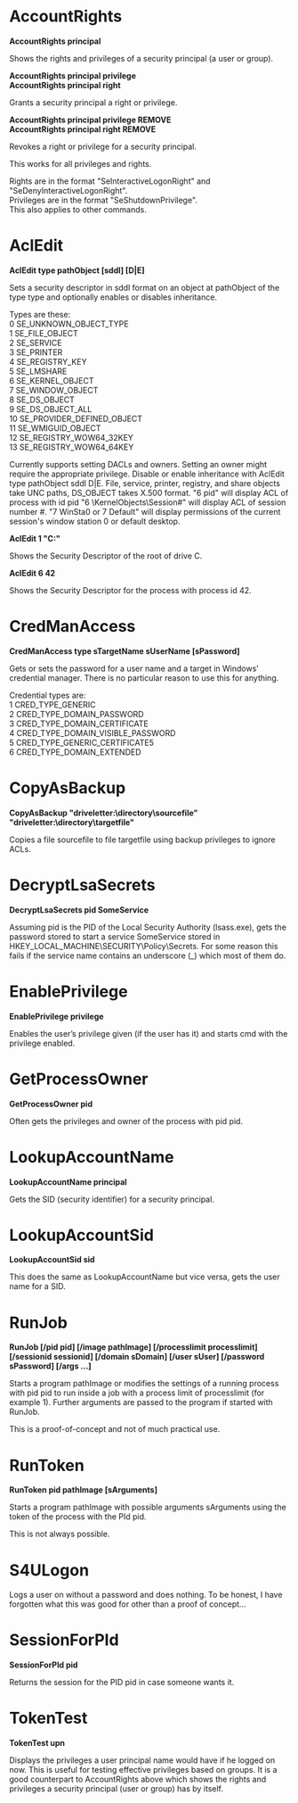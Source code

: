 # AccountRights

**AccountRights principal**

Shows the rights and privileges of a security principal (a user or group).

**AccountRights principal privilege**  
**AccountRights principal right**

Grants a security principal a right or privilege.

**AccountRights principal privilege REMOVE**  
**AccountRights principal right REMOVE**

Revokes a right or privilege for a security principal.

This works for all privileges and rights.

Rights are in the format "SeInteractiveLogonRight" and "SeDenyInteractiveLogonRight".  
Privileges are in the format "SeShutdownPrivilege".  
This also applies to other commands.


# AclEdit

**AclEdit type pathObject [sddl] [D|E]**

Sets a security descriptor in sddl format on an object at pathObject of the type type and optionally enables or disables inheritance.

Types are these:  
0       SE_UNKNOWN_OBJECT_TYPE  
1       SE_FILE_OBJECT  
2       SE_SERVICE  
3       SE_PRINTER  
4       SE_REGISTRY_KEY  
5       SE_LMSHARE  
6       SE_KERNEL_OBJECT  
7       SE_WINDOW_OBJECT  
8       SE_DS_OBJECT  
9       SE_DS_OBJECT_ALL  
10      SE_PROVIDER_DEFINED_OBJECT  
11      SE_WMIGUID_OBJECT  
12      SE_REGISTRY_WOW64_32KEY  
13      SE_REGISTRY_WOW64_64KEY  

Currently supports setting DACLs and owners. Setting an owner might require the appropriate privilege. 
Disable or enable inheritance with AclEdit type pathObject sddl D|E. 
File, service, printer, registry, and share objects take UNC paths, DS_OBJECT takes X.500 format. 
"6 pid" will display ACL of process with id pid 
"6 \KernelObjects\Session#" will display ACL of session number #. 
"7 WinSta0 or 7 Default" will display permissions of the current session's window station 0 or default desktop. 

**AclEdit 1 "C:\"**

Shows the Security Descriptor of the root of drive C.

**AclEdit 6 42**

Shows the Security Descriptor for the process with process id 42.


# CredManAccess

**CredManAccess type sTargetName sUserName [sPassword]**

Gets or sets the password for a user name and a target in Windows' credential manager. There is no particular reason to use this for anything.

Credential types are:  
1 CRED_TYPE_GENERIC  
2 CRED_TYPE_DOMAIN_PASSWORD  
3 CRED_TYPE_DOMAIN_CERTIFICATE  
4 CRED_TYPE_DOMAIN_VISIBLE_PASSWORD  
5 CRED_TYPE_GENERIC_CERTIFICATE5  
6 CRED_TYPE_DOMAIN_EXTENDED  


# CopyAsBackup

**CopyAsBackup "driveletter:\directory\sourcefile" "driveletter:\directory\targetfile"**

Copies a file sourcefile to file targetfile using backup privileges to ignore ACLs.


# DecryptLsaSecrets

**DecryptLsaSecrets pid SomeService**

Assuming pid is the PID of the Local Security Authority (lsass.exe), gets the password stored to start a service SomeService stored in HKEY_LOCAL_MACHINE\SECURITY\Policy\Secrets. For some reason this fails if the service name contains an underscore (_) which most of them do. 


# EnablePrivilege

**EnablePrivilege privilege**

Enables the user’s privilege given (if the user has it) and starts cmd with the privilege enabled.


# GetProcessOwner

**GetProcessOwner pid**

Often gets the privileges and owner of the process with pid pid.


# LookupAccountName

**LookupAccountName principal**

Gets the SID (security identifier) for a security principal.


# LookupAccountSid

**LookupAccountSid sid**

This does the same as LookupAccountName but vice versa, gets the user name for a SID.


# RunJob

**RunJob [/pid pid] [/image pathImage] [/processlimit processlimit] [/sessionid sessionid] [/domain sDomain] [/user sUser] [/password sPassword] [/args ...]**

Starts a program pathImage or modifies the settings of a running process with pid pid to run inside a job with a process limit of processlimit (for example 1). Further arguments are passed to the program if started with RunJob.

This is a proof-of-concept and not of much practical use.

# RunToken

**RunToken pid pathImage [sArguments]**

Starts a program pathImage with possible arguments sArguments using the token of the process with the PId pid. 

This is not always possible.


# S4ULogon

Logs a user on without a password and does nothing. To be honest, I have forgotten what this was good for other than a proof of concept…


# SessionForPId

**SessionForPId pid**

Returns the session for the PID pid in case someone wants it.


# TokenTest

**TokenTest upn**

Displays the privileges a user principal name would have if he logged on now. This is useful for testing effective privileges based on groups. It is a good counterpart to AccountRights above which shows the rights and privileges a security principal (user or group) has by itself.
